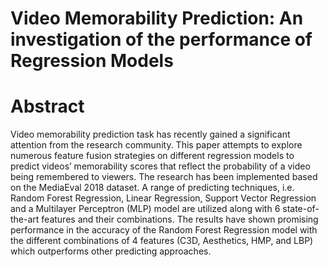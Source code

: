 # Video Memorability Prediction: An investigation of the performance of Regression Models
# Abstract


Video memorability prediction task has recently gained a significant attention from the research community. This paper attempts to explore numerous feature fusion strategies on different regression models to predict videos’ memorability scores that reflect the probability of a video being remembered to viewers. The research has been implemented based on the MediaEval 2018 dataset. A range of predicting techniques, i.e. Random Forest Regression, Linear Regression, Support Vector Regression and a Multilayer Perceptron (MLP) model are utilized along with 6 state-of-the-art features and their combinations. The results have shown promising performance in the accuracy of the Random Forest Regression model with the different combinations of 4 features (C3D, Aesthetics, HMP, and LBP) which outperforms other predicting approaches.
